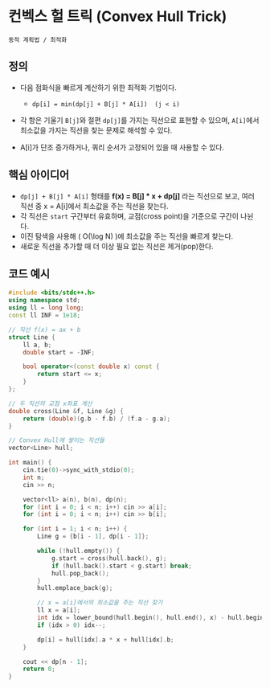 # 컨벡스 헐 트릭 (Convex Hull Trick)
`동적 계획법 / 최적화`

## 정의
- 다음 점화식을 빠르게 계산하기 위한 최적화 기법이다.
  - `dp[i] = min(dp[j] + B[j] * A[i])  (j < i)`

- 각 항은 기울기 `B[j]`와 절편 `dp[j]`를 가지는 직선으로 표현할 수 있으며,
  `A[i]`에서 최소값을 가지는 직선을 찾는 문제로 해석할 수 있다.
- A[i]가 단조 증가하거나, 쿼리 순서가 고정되어 있을 때 사용할 수 있다.



## 핵심 아이디어
- `dp[j] + B[j] * A[i]` 형태를 **f(x) = B[j] * x + dp[j]** 라는 직선으로 보고,
  여러 직선 중 x = A[i]에서 최소값을 주는 직선을 찾는다.
- 각 직선은 `start` 구간부터 유효하며, 교점(cross point)을 기준으로 구간이 나뉜다.
- 이진 탐색을 사용해 \( O(\log N) \)에 최소값을 주는 직선을 빠르게 찾는다.
- 새로운 직선을 추가할 때 더 이상 필요 없는 직선은 제거(pop)한다.



## 코드 예시
```c++
#include <bits/stdc++.h>
using namespace std;
using ll = long long;
const ll INF = 1e18;

// 직선 f(x) = ax + b
struct Line {
    ll a, b;
    double start = -INF;

    bool operator<(const double x) const {
        return start <= x;
    }
};

// 두 직선의 교점 x좌표 계산
double cross(Line &f, Line &g) {
    return (double)(g.b - f.b) / (f.a - g.a);
}

// Convex Hull에 쌓이는 직선들
vector<Line> hull;

int main() {
    cin.tie(0)->sync_with_stdio(0);
    int n;
    cin >> n;

    vector<ll> a(n), b(n), dp(n);
    for (int i = 0; i < n; i++) cin >> a[i];
    for (int i = 0; i < n; i++) cin >> b[i];

    for (int i = 1; i < n; i++) {
        Line g = {b[i - 1], dp[i - 1]};

        while (!hull.empty()) {
            g.start = cross(hull.back(), g);
            if (hull.back().start < g.start) break;
            hull.pop_back();
        }
        hull.emplace_back(g);

        // x = a[i]에서의 최소값을 주는 직선 찾기
        ll x = a[i];
        int idx = lower_bound(hull.begin(), hull.end(), x) - hull.begin();
        if (idx > 0) idx--;

        dp[i] = hull[idx].a * x + hull[idx].b;
    }

    cout << dp[n - 1];
    return 0;
}
```